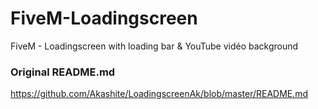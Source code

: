 # FiveM-Loadingscreen

FiveM - Loadingscreen with loading bar & YouTube vidéo background

### Original README.md

https://github.com/Akashite/LoadingscreenAk/blob/master/README.md
